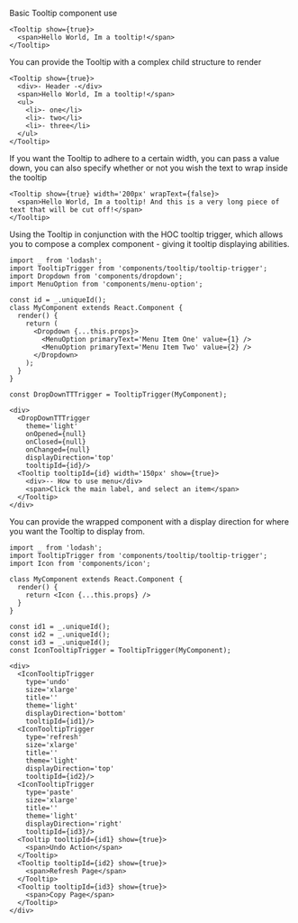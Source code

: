 Basic Tooltip component use
```
<Tooltip show={true}>
  <span>Hello World, Im a tooltip!</span>
</Tooltip>
```

You can provide the Tooltip with a complex child structure to render
```
<Tooltip show={true}>
  <div>- Header -</div>
  <span>Hello World, Im a tooltip!</span>
  <ul>
    <li>- one</li>
    <li>- two</li>
    <li>- three</li>
  </ul>
</Tooltip>
```

If you want the Tooltip to adhere to a certain width, you can pass a value down, you can also specify whether or not you wish the text to wrap inside the tooltip
```
<Tooltip show={true} width='200px' wrapText={false}>
  <span>Hello World, Im a tooltip! And this is a very long piece of text that will be cut off!</span>
</Tooltip>
```

Using the Tooltip in conjunction with the HOC tooltip trigger, which allows you to compose a complex component - giving it tooltip displaying abilities.
```
import _ from 'lodash';
import TooltipTrigger from 'components/tooltip/tooltip-trigger';
import Dropdown from 'components/dropdown';
import MenuOption from 'components/menu-option';

const id = _.uniqueId();
class MyComponent extends React.Component {
  render() {
    return (
      <Dropdown {...this.props}>
        <MenuOption primaryText='Menu Item One' value={1} />
        <MenuOption primaryText='Menu Item Two' value={2} />
      </Dropdown>
    );
  }
}

const DropDownTTTrigger = TooltipTrigger(MyComponent);

<div>
  <DropDownTTTrigger
    theme='light'
    onOpened={null}
    onClosed={null}
    onChanged={null}
    displayDirection='top'
    tooltipId={id}/>
  <Tooltip tooltipId={id} width='150px' show={true}>
    <div>-- How to use menu</div>
    <span>Click the main label, and select an item</span>
  </Tooltip>
</div>
```

You can provide the wrapped component with a display direction for where you want the Tooltip to display from.
```
import _ from 'lodash';
import TooltipTrigger from 'components/tooltip/tooltip-trigger';
import Icon from 'components/icon';

class MyComponent extends React.Component {
  render() {
    return <Icon {...this.props} />
  }
}

const id1 = _.uniqueId();
const id2 = _.uniqueId();
const id3 = _.uniqueId();
const IconTooltipTrigger = TooltipTrigger(MyComponent);

<div>
  <IconTooltipTrigger
    type='undo'
    size='xlarge'
    title=''
    theme='light'
    displayDirection='bottom'
    tooltipId={id1}/>
  <IconTooltipTrigger
    type='refresh'
    size='xlarge'
    title=''
    theme='light'
    displayDirection='top'
    tooltipId={id2}/>
  <IconTooltipTrigger
    type='paste'
    size='xlarge'
    title=''
    theme='light'
    displayDirection='right'
    tooltipId={id3}/>
  <Tooltip tooltipId={id1} show={true}>
    <span>Undo Action</span>
  </Tooltip>
  <Tooltip tooltipId={id2} show={true}>
    <span>Refresh Page</span>
  </Tooltip>
  <Tooltip tooltipId={id3} show={true}>
    <span>Copy Page</span>
  </Tooltip>
</div>
```
